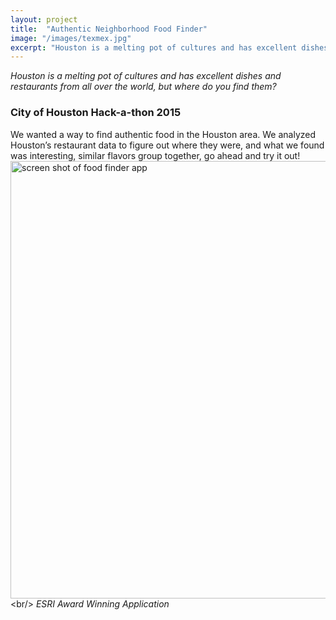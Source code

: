```yaml
---
layout: project
title:  "Authentic Neighborhood Food Finder"
image: "/images/texmex.jpg"
excerpt: "Houston is a melting pot of cultures and has excellent dishes and restaurants from all over the world, but where do you find them?"
---
```

_Houston is a melting pot of cultures and has excellent dishes and restaurants from all over the world, but where do you find them?_

###  City of **Houston** Hack-a-thon 2015 

We wanted a way to find authentic food in the Houston area. We analyzed Houston’s restaurant data to figure out where they were, and what we found was interesting, similar flavors group together, go ahead and try it out!<br/>
[<img src="/images/projects/food-finder.png" alt="screen shot of food finder app" width="700">]("http://www.hackhou15.codergrl.com/")<br/>
_ESRI Award Winning Application_


